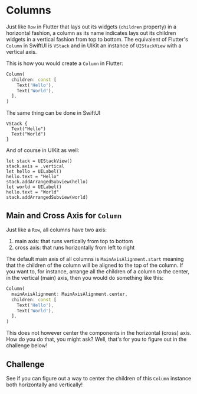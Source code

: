 # Columns

Just like `Row` in Flutter that lays out its widgets (`children` property) in a horizontal fashion, a column as its name indicates lays out its children widgets in a vertical fashion from top to bottom. The equivalent of Flutter's `Column` in SwiftUI is `VStack` and in UIKit an instance of `UIStackView` with a vertical axis.

This is how you would create a `Column` in Flutter:

```dart
Column(
  children: const [
    Text('Hello'),
    Text('World'),
  ],
)
```

The same thing can be done in SwiftUI

```
VStack {
  Text("Hello")
  Text("World")
}
```

And of course in UIKit as well:

```
let stack = UIStackView()
stack.axis = .vertical
let hello = UILabel()
hello.text = "Hello"
stack.addArrangedSubview(hello)
let world = UILabel()
hello.text = "World"
stack.addArrangedSubview(world)
```

## Main and Cross Axis for `Column`

Just like a `Row`, all columns have two axis:

1. main axis: that runs vertically from top to bottom
2. cross axis: that runs horizontally from left to right

The default main axis of all columns is `MainAxisAlignment.start` meaning that the children of the column will be aligned to the top of the column. If you want to, for instance, arrange all the children of a column to the center, in the vertical (main) axis, then you would do something like this:

```dart
Column(
  mainAxisAlignment: MainAxisAlignment.center,
  children: const [
    Text('Hello'),
    Text('World'),
  ],
)
```

This does not however center the components in the horizontal (cross) axis. How do you do that, you might ask? Well, that's for you to figure out in the challenge below!

## Challenge

See if you can figure out a way to center the children of this `Column` instance both horizontally and vertically!